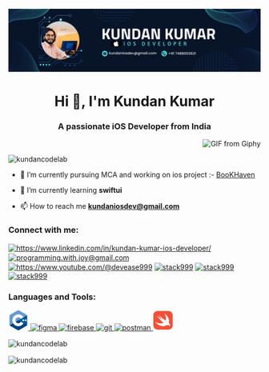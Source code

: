 ![logo](https://github.com/kundancodelab/kundancodelab/blob/main/Navy%20Blue%20Geometric%20Technology%20LinkedIn%20Banner.png)


<h1 align="center">Hi 👋, I'm Kundan Kumar</h1>
<h3 align="center"> A passionate iOS Developer from India </h3>
<p align="right">
  <img src="https://media.giphy.com/media/TFPdmm3rdzeZ0kP3zG/giphy.gif" width="400" height ="200" alt="GIF from Giphy">
</p>




<p align="left"> <img src="https://komarev.com/ghpvc/?username=kundancodelab&label=Profile%20views&color=0e75b6&style=flat" alt="kundancodelab" /> </p>

- 🔭 I’m currently pursuing MCA and working on ios project :- [BooKHaven](https://github.com/kundancodelab/BookHaven)

- 🌱 I’m currently learning **swiftui**

- 📫 How to reach me **kundaniosdev@gmail.com**

<h3 align="left">Connect with me:</h3>
<p align="left">
<a href="https://linkedin.com/in/https://www.linkedin.com/in/kundan-kumar-ios-developer/" target="blank"><img align="center" src="https://raw.githubusercontent.com/rahuldkjain/github-profile-readme-generator/master/src/images/icons/Social/linked-in-alt.svg" alt="https://www.linkedin.com/in/kundan-kumar-ios-developer/" height="30" width="40" /></a>
<a href="https://stackoverflow.com/users/programming.with.joy@gmail.com" target="blank"><img align="center" src="https://raw.githubusercontent.com/rahuldkjain/github-profile-readme-generator/master/src/images/icons/Social/stack-overflow.svg" alt="programming.with.joy@gmail.com" height="30" width="40" /></a>
<a href="https://www.youtube.com/c/https://www.youtube.com/@devease999" target="blank"><img align="center" src="https://raw.githubusercontent.com/rahuldkjain/github-profile-readme-generator/master/src/images/icons/Social/youtube.svg" alt="https://www.youtube.com/@devease999" height="30" width="40" /></a>
<a href="https://www.codechef.com/users/stack999" target="blank"><img align="center" src="https://cdn.jsdelivr.net/npm/simple-icons@3.1.0/icons/codechef.svg" alt="stack999" height="30" width="40" /></a>
<a href="https://www.leetcode.com/stack999" target="blank"><img align="center" src="https://raw.githubusercontent.com/rahuldkjain/github-profile-readme-generator/master/src/images/icons/Social/leet-code.svg" alt="stack999" height="30" width="40" /></a>
<a href="https://auth.geeksforgeeks.org/user/stack999" target="blank"><img align="center" src="https://raw.githubusercontent.com/rahuldkjain/github-profile-readme-generator/master/src/images/icons/Social/geeks-for-geeks.svg" alt="stack999" height="30" width="40" /></a>
</p>

<h3 align="left">Languages and Tools:</h3>
<p align="left"> <a href="https://www.w3schools.com/cpp/" target="_blank" rel="noreferrer"> <img src="https://raw.githubusercontent.com/devicons/devicon/master/icons/cplusplus/cplusplus-original.svg" alt="cplusplus" width="40" height="40"/> </a> <a href="https://www.figma.com/" target="_blank" rel="noreferrer"> <img src="https://www.vectorlogo.zone/logos/figma/figma-icon.svg" alt="figma" width="40" height="40"/> </a> <a href="https://firebase.google.com/" target="_blank" rel="noreferrer"> <img src="https://www.vectorlogo.zone/logos/firebase/firebase-icon.svg" alt="firebase" width="40" height="40"/> </a> <a href="https://git-scm.com/" target="_blank" rel="noreferrer"> <img src="https://www.vectorlogo.zone/logos/git-scm/git-scm-icon.svg" alt="git" width="40" height="40"/> </a> <a href="https://postman.com" target="_blank" rel="noreferrer"> <img src="https://www.vectorlogo.zone/logos/getpostman/getpostman-icon.svg" alt="postman" width="40" height="40"/> </a> <a href="https://developer.apple.com/swift/" target="_blank" rel="noreferrer"> <img src="https://raw.githubusercontent.com/devicons/devicon/master/icons/swift/swift-original.svg" alt="swift" width="40" height="40"/> </a> </p>

<p><img align="center" src="https://github-readme-stats.vercel.app/api/top-langs?username=kundancodelab&show_icons=true&locale=en&layout=compact" alt="kundancodelab" /></p>

<p><img align="center" src="https://github-readme-streak-stats.herokuapp.com/?user=kundancodelab&" alt="kundancodelab" /></p>



